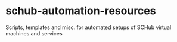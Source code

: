 # schub-automation-resources
Scripts, templates and misc. for automated setups of SCHub virtual machines and services
